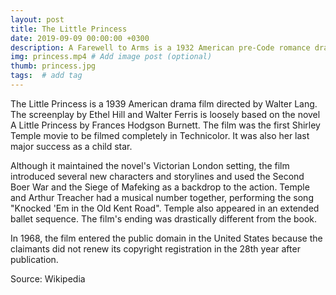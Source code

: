 ```yaml
---
layout: post
title: The Little Princess
date: 2019-09-09 00:00:00 +0300
description: A Farewell to Arms is a 1932 American pre-Code romance drama film directed by Frank Borzage. # Add post description (optional)
img: princess.mp4 # Add image post (optional)
thumb: princess.jpg
tags:  # add tag
---
```


The Little Princess is a 1939 American drama film directed by Walter Lang. The screenplay by Ethel Hill and Walter Ferris is loosely based on the novel A Little Princess by Frances Hodgson Burnett. The film was the first Shirley Temple movie to be filmed completely in Technicolor. It was also her last major success as a child star.

Although it maintained the novel's Victorian London setting, the film introduced several new characters and storylines and used the Second Boer War and the Siege of Mafeking as a backdrop to the action. Temple and Arthur Treacher had a musical number together, performing the song "Knocked 'Em in the Old Kent Road". Temple also appeared in an extended ballet sequence. The film's ending was drastically different from the book.

In 1968, the film entered the public domain in the United States because the claimants did not renew its copyright registration in the 28th year after publication.

Source: Wikipedia
